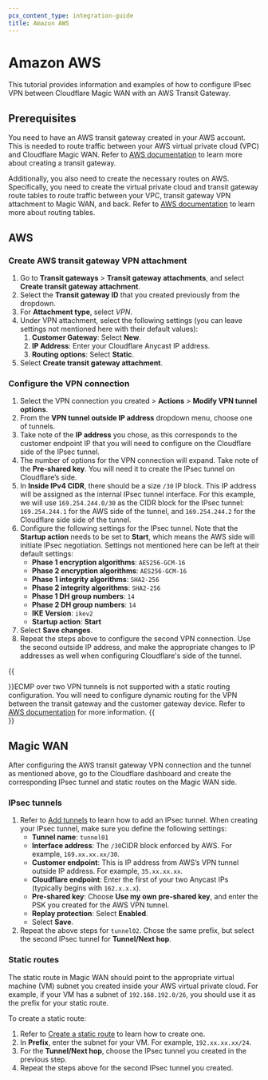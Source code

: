 ```yaml
---
pcx_content_type: integration-guide
title: Amazon AWS
---
```


# Amazon AWS

This tutorial provides information and examples of how to configure IPsec VPN between Cloudflare Magic WAN with an AWS Transit Gateway.

## Prerequisites

You need to have an AWS transit gateway created in your AWS account. This is needed to route traffic between your AWS virtual private cloud (VPC) and Cloudflare Magic WAN. Refer to [AWS documentation](https://docs.aws.amazon.com/vpc/latest/tgw/tgw-getting-started.html) to learn more about creating a transit gateway.

Additionally, you also need to create the necessary routes on AWS. Specifically, you need to create the virtual private cloud and transit gateway route tables to route traffic between your VPC, transit gateway VPN attachment to Magic WAN, and back. Refer to [AWS documentation](https://docs.aws.amazon.com/vpc/latest/userguide/VPC_Route_Tables.html) to learn more about routing tables.

## AWS

### Create AWS transit gateway VPN attachment

1. Go to **Transit gateways** > **Transit gateway attachments**, and select **Create transit gateway attachment**.
2. Select the **Transit gateway ID** that you created previously from the dropdown.
3. For **Attachment type**, select _VPN_.
4. Under VPN attachment, select the following settings (you can leave settings not mentioned here with their default values): 
    1. **Customer Gateway**: Select **New**.
    2. **IP Address**: Enter your Cloudflare Anycast IP address.
    3. **Routing options**: Select **Static**.
5. Select **Create transit gateway attachment**.

### Configure the VPN connection

1. Select the VPN connection you created > **Actions** > **Modify VPN tunnel options**.
2. From the **VPN tunnel outside IP address** dropdown menu, choose one of tunnels.
3. Take note of the **IP address** you chose, as this corresponds to the customer endpoint IP that you will need to configure on the Cloudflare side of the IPsec tunnel.
4. The number of options for the VPN connection will expand. Take note of the **Pre-shared key**.  You will need it to create the IPsec tunnel on Cloudflare’s side.
5. In **Inside IPv4 CIDR**, there should be a size `/30` IP block. This IP address will be assigned as the internal IPsec tunnel interface. For this example, we will use `169.254.244.0/30` as the CIDR block for the IPsec tunnel: `169.254.244.1` for the AWS side of the tunnel, and `169.254.244.2` for the Cloudflare side side of the tunnel.
6. Configure the following settings for the IPsec tunnel. Note that the **Startup action** needs to be set to **Start**, which means the AWS side will initiate IPsec negotiation. Settings not mentioned here can be left at their default settings:
    - **Phase 1 encryption algorithms**: `AES256-GCM-16`
    - **Phase 2 encryption algorithms**: `AES256-GCM-16`
    - **Phase 1 integrity algorithms**: `SHA2-256`
    - **Phase 2 integrity algorithms**: `SHA2-256`
    - **Phase 1 DH group numbers**: `14` 
    - **Phase 2 DH group numbers**: `14` 
    - **IKE Version**: `ikev2`
    - **Startup action**: **Start**
7. Select **Save changes**.
8. Repeat the steps above to configure the second VPN connection. Use the second outside IP address, and make the appropriate changes to IP addresses as well when configuring Cloudflare's side of the tunnel.

{{<Aside type="note">}}ECMP over two VPN tunnels is not supported with a static routing configuration. You will need to configure dynamic routing for the VPN between the transit gateway and the customer gateway device. Refer to [AWS documentation](https://docs.aws.amazon.com/vpc/latest/tgw/tgw-transit-gateways.html) for more information.
{{</Aside>}}

## Magic WAN

After configuring the AWS transit gateway VPN connection and the tunnel as mentioned above, go to the Cloudflare dashboard and create the corresponding IPsec tunnel and static routes on the Magic WAN side.

### IPsec tunnels

1. Refer to [Add tunnels](/magic-wan/get-started/configure-tunnels/#add-tunnels) to learn how to add an IPsec tunnel. When creating your IPsec tunnel, make sure you define the following settings:
    - **Tunnel name**: `tunnel01`
    - **Interface address**: The `/30`CIDR block enforced by AWS. For example, `169.xx.xx.xx/30`.
    - **Customer endpoint**: This is IP address from AWS’s VPN tunnel outside IP address. For example, `35.xx.xx.xx`.
    - **Cloudflare endpoint**: Enter the first of your two Anycast IPs (typically begins with `162.x.x.x`).
    - **Pre-shared key**: Choose **Use my own pre-shared key**, and enter the PSK you created for the AWS VPN tunnel.
    - **Replay protection**: Select **Enabled**.
    - Select **Save**.
2. Repeat the above steps for `tunnel02`. Chose the same prefix, but select the second IPsec tunnel for **Tunnel/Next hop**.

### Static routes

The static route in Magic WAN should point to the appropriate virtual machine (VM) subnet you created inside your AWS virtual private cloud. For example, if your VM has a subnet of  `192.168.192.0/26`, you should use it as the prefix for your static route.

To create a static route:

1. Refer to [Create a static route](/magic-wan/get-started/configure-static-routes/#create-a-static-route) to learn how to create one.
2. In **Prefix**, enter the subnet for your VM. For example, `192.xx.xx.xx/24`.
3. For the **Tunnel/Next hop**, choose the IPsec tunnel you created in the previous step.
4. Repeat the steps above for the second IPsec tunnel you created.
